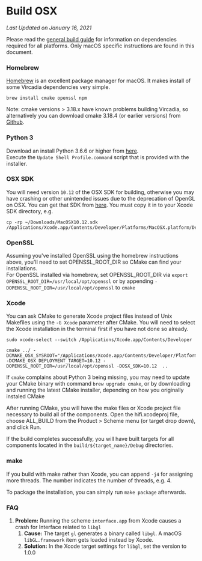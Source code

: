 # Build OSX

*Last Updated on January 16, 2021*

Please read the [general build guide](BUILD.md) for information on dependencies required for all platforms. Only macOS specific instructions are found in this document.

### Homebrew

[Homebrew](https://brew.sh/) is an excellent package manager for macOS. It makes install of some Vircadia dependencies very simple.

    brew install cmake openssl npm

Note: cmake versions > 3.18.x have known problems building Vircadia, so alternatively you can download cmake 3.18.4 (or earlier versions) from [Github](https://github.com/Kitware/CMake/releases).   

### Python 3

Download an install Python 3.6.6 or higher from [here](https://www.python.org/downloads/).  
Execute the `Update Shell Profile.command` script that is provided with the installer.

### OSX SDK

You will need version `10.12` of the OSX SDK for building, otherwise you may have crashing or other unintended issues due to the deprecation of OpenGL on OSX. You can get that SDK from [here](https://github.com/phracker/MacOSX-SDKs). You must copy it in to your Xcode SDK directory, e.g.

    cp -rp ~/Downloads/MacOSX10.12.sdk /Applications/Xcode.app/Contents/Developer/Platforms/MacOSX.platform/Developer/SDKs/

### OpenSSL

Assuming you've installed OpenSSL using the homebrew instructions above, you'll need to set OPENSSL_ROOT_DIR so CMake can find your installations.  
For OpenSSL installed via homebrew, set OPENSSL_ROOT_DIR via
    `export OPENSSL_ROOT_DIR=/usr/local/opt/openssl`
    or by appending `-DOPENSSL_ROOT_DIR=/usr/local/opt/openssl` to `cmake`

### Xcode

You can ask CMake to generate Xcode project files instead of Unix Makefiles using the `-G Xcode` parameter after CMake. You will need to select the Xcode installation in the terminal first if you have not done so already.
    
    sudo xcode-select --switch /Applications/Xcode.app/Contents/Developer
    
    cmake ../ -DCMAKE_OSX_SYSROOT="/Applications/Xcode.app/Contents/Developer/Platforms/MacOSX.platform/Developer/SDKs/MacOSX10.12.sdk" -DCMAKE_OSX_DEPLOYMENT_TARGET=10.12 -DOPENSSL_ROOT_DIR=/usr/local/opt/openssl -DOSX_SDK=10.12  ..

If `cmake` complains about Python 3 being missing, you may need to update your CMake binary with command `brew upgrade cmake`, or by downloading and running the latest CMake installer, depending on how you originally instaled CMake 

After running CMake, you will have the make files or Xcode project file necessary to build all of the components. Open the hifi.xcodeproj file, choose ALL_BUILD from the Product > Scheme menu (or target drop down), and click Run.

If the build completes successfully, you will have built targets for all components located in the `build/${target_name}/Debug` directories.

### make

If you build with make rather than Xcode, you can append `-j4` for assigning more threads. The number indicates the number of threads, e.g. 4.

To package the installation, you can simply run `make package` afterwards.

### FAQ

1. **Problem:** Running the scheme `interface.app` from Xcode causes a crash for Interface related to `libgl`
    1. **Cause:** The target `gl` generates a binary called `libgl`. A macOS `libGL.framework` item gets loaded instead by Xcode. 
    1. **Solution:** In the Xcode target settings for `libgl`, set the version to 1.0.0
